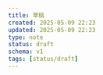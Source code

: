 ```yaml
---
title: 草稿
created: 2025-05-09 22:23
updated: 2025-05-09 22:23
type: note
status: draft
schema: v1
tags: [status/draft]
---
```



